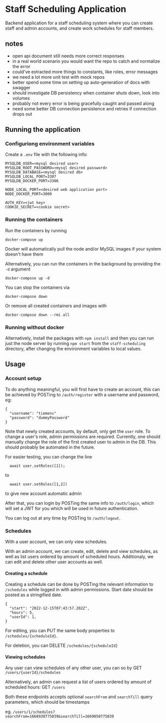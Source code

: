# Staff Scheduling Application

Backend application for a staff scheduling system where you can create staff and admin accounts, and create work schedules for staff members.

## notes

* open api document still needs more correct responses
* in a real world scenario you would want the repo to catch and normalize the error
* could've extracted more things to constants, like roles, error messages
* we need a lot more unit test with mock repos
* better spend some time on setting up auto-generation of docs with swagger
* should investigate DB persistency when container shuts down, look into volumes
* probably not every error is being gracefully caught and passed along
* need some better DB connection persistence and retries if connection drops out

## Running the application

### Configuriong environment variables

Create a `.env` file with the following info:

```
MYSQLDB_USER=<mysql desired user>
MYSQLDB_ROOT_PASSWORD=<mysql desired password>
MYSQLDB_DATABASE=<mysql desired db>
MYSQLDB_LOCAL_PORT=3307
MYSQLDB_DOCKER_PORT=3306

NODE_LOCAL_PORT=<desired web application port>
NODE_DOCKER_PORT=3000

AUTH_KEY=<jwt key>
COOKIE_SECRET=<cookie secret>
```

### Running the containers

Run the containers by running

```docker-compose up```

Docker will automatically pull the node and/or MySQL images if your system doesn't have them

Alternatively, you can run the containers in the background by providing the `-d` argument

```docker-compose up -d```

You can stop the containers via

```docker-compose down```

Or remove all created containers and images with

```docker-compose down --rmi all```

### Running without docker

Alternatively, install the packages with `npm install` and then you can run just the node server by running `npm start` from the `staff-scheduling` directory, after changing the environment variables to local values.

## Usage

### Account setup

To do anything meaningful, you will first have to create an account, this can be achieved by POSTing to `/auth/register` with a username and password, eg:

```
{
  "username": "tiemenv"
  "password": "dummyPassword"
}
```

Note that newly created accounts, by default, only get the `user` role. To change a user's role, admin permissions are required. Currently, one should manually change the role of the first created user to admin in the DB. This should probably be automated in the future.

For easier testing, you can change the line 

```
  await user.setRoles([1]);
```

to 

```
  await user.setRoles([1,2])
```

to give new account automatic admin

After that, you can login by POSTing the same info to `/auth/login`, which will set a JWT for you which will be used in future authentication.

You can log out at any time by POSTing to `/auth/logout`.

### Schedules

With a user account, we can only view schedules.

With an admin account, we can create, edit, delete and view schedules, as well as list users ordered by amount of scheduled hours. Additionaly, we can edit and delete other user accounts as well.

#### Creating a schedule

Creating a schedule can be done by POSTing the relevant information to `/schedules` while logged in with admin permissions. Start date should be posted as a stringified date.

```
{
  "start": "2022-12-15T07:43:57.202Z",
  "hours": 5,
  "userId": 1,
}
```

For editing, you can PUT the same body properties to `/schedules/{scheduleId}`.

For deletion, you can DELETE `/schedules/{scheduleId}`

#### Viewing schedules

Any user can view schedules of any other user, you can so by GET `/users/{userId}/schedules`

Alternatively, an admin can request a list of users ordered by amount of scheduled hours: GET `/users`

Both these endpoints accepts optional `searchFrom` and `searchTill` query parameters, which should be timestamps

eg. `/users/1/schedules?searchFrom=1668930775039&searchTill=1669050775039`
